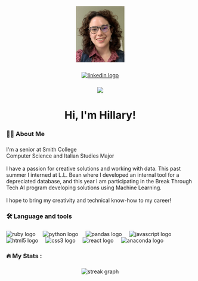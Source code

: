 <div align="center">
  <img height="150" src="https://github.com/hillarydunkley16/hillarydunkley16/blob/main/hillary_headshot.jpg"  />
</div>

###

<div align="center">
  <a href="https://www.linkedin.com/in/hillary-dunkley/" target="_blank">
    <img src="https://img.shields.io/static/v1?message=LinkedIn&logo=linkedin&label=&color=0077B5&logoColor=white&labelColor=&style=for-the-badge" height="25" alt="linkedin logo"  />
  </a>
</div>

###

<div align="center">
  <img src="https://visitor-badge.laobi.icu/badge?page_id=hillarydunkley16.hillarydunkley16&"  />
</div>

###

<h1 align="center">Hi, I'm Hillary!</h1>

###

<h3 align="left">👩‍💻  About Me</h3>

###

<p align="left">I'm a senior at Smith College  <br>Computer Science and Italian Studies Major<br><br>I have a passion for creative solutions and working with data. This past summer I interned at L.L. Bean where I developed an internal tool for a depreciated database, and this year I am participating in the Break Through Tech AI program developing solutions using Machine Learning. <br><br>I hope to bring my creativity and technical know-how to my career!</p>

###

<h3 align="left">🛠 Language and tools</h3>

###

<div align="left">
  <img src="https://cdn.jsdelivr.net/gh/devicons/devicon/icons/ruby/ruby-plain-wordmark.svg" height="40" alt="ruby logo"  />
  <img width="12" />
  <img src="https://cdn.jsdelivr.net/gh/devicons/devicon/icons/python/python-original.svg" height="40" alt="python logo"  />
  <img width="12" />
  <img src="https://cdn.jsdelivr.net/gh/devicons/devicon/icons/pandas/pandas-original.svg" height="40" alt="pandas logo"  />
  <img width="12" />
  <img src="https://cdn.jsdelivr.net/gh/devicons/devicon/icons/javascript/javascript-original.svg" height="40" alt="javascript logo"  />
  <img width="12" />
  <img src="https://cdn.jsdelivr.net/gh/devicons/devicon/icons/html5/html5-original.svg" height="40" alt="html5 logo"  />
  <img width="12" />
  <img src="https://cdn.jsdelivr.net/gh/devicons/devicon/icons/css3/css3-original.svg" height="40" alt="css3 logo"  />
  <img width="12" />
  <img src="https://cdn.jsdelivr.net/gh/devicons/devicon/icons/react/react-original.svg" height="40" alt="react logo"  />
  <img width="12" />
  <img src="https://cdn.jsdelivr.net/gh/devicons/devicon/icons/anaconda/anaconda-original.svg" height="40" alt="anaconda logo"  />
</div>

###

<h3 align="left">🔥   My Stats :</h3>

###

<div align="center">
  <img src="https://streak-stats.demolab.com?user=hillarydunkley16&locale=en&mode=daily&theme=dark&hide_border=false&border_radius=5&order=3" height="220" alt="streak graph"  />
</div>

###
